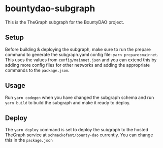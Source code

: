 # bountydao-subgraph
This is the TheGraph subgraph for the BountyDAO project.

## Setup
Before building & deploying the subgraph, make sure to run the prepare command to generate the subgraph.yaml config file: `yarn prepare:mainnet`. This uses the values from `config/mainnet.json` and you can extend this by adding more config files for other networks and adding the appropriate commands to the `package.json`.

## Usage
Run `yarn codegen` when you have changed the subgraph schema and run `yarn build` to build the subgraph and make it ready to deploy. 

## Deploy
The `yarn deploy` command is set to deploy the subgraph to the hosted TheGraph service at `schmackofant/bounty-dao` currently. You can change this in the `package.json`
